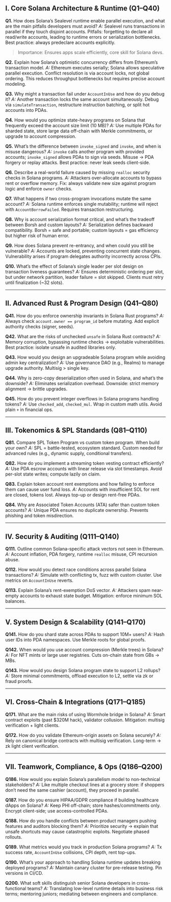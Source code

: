 


## I. Core Solana Architecture & Runtime (Q1–Q40)

**Q1.** How does Solana’s Sealevel runtime enable parallel execution, and what are the main pitfalls developers must avoid?
*A:* Sealevel runs transactions in parallel if they touch disjoint accounts. Pitfalls: forgetting to declare all read/write accounts, leading to runtime errors or serialization bottlenecks. Best practice: always predeclare accounts explicitly.

> Importance: Ensures apps scale efficiently, core skill for Solana devs.

**Q2.** Explain how Solana’s optimistic concurrency differs from Ethereum’s transaction model.
*A:* Ethereum executes serially; Solana allows speculative parallel execution. Conflict resolution is via account locks, not global ordering. This reduces throughput bottlenecks but requires precise account modeling.

**Q3.** Why might a transaction fail under `AccountInUse` and how do you debug it?
*A:* Another transaction locks the same account simultaneously. Debug via `simulateTransaction`, restructure instruction batching, or split hot accounts into PDAs.

**Q4.** How would you optimize state-heavy programs on Solana that frequently exceed the account size limit (10 MB)?
*A:* Use multiple PDAs for sharded state, store large data off-chain with Merkle commitments, or upgrade to account compression.

**Q5.** What’s the difference between `invoke_signed` and `invoke`, and when is misuse dangerous?
*A:* `invoke` calls another program with provided accounts; `invoke_signed` allows PDAs to sign via seeds. Misuse → PDA forgery or replay attacks. Best practice: never leak seeds client-side.

**Q6.** Describe a real-world failure caused by missing `realloc` security checks in Solana programs.
*A:* Attackers over-allocate accounts to bypass rent or overflow memory. Fix: always validate new size against program logic and enforce `owner` checks.

**Q7.** What happens if two cross-program invocations mutate the same account?
*A:* Solana runtime enforces single mutability; runtime will reject with `AccountBorrowFailed`. Requires transaction restructuring.

**Q8.** Why is account serialization format critical, and what’s the tradeoff between Borsh and custom layouts?
*A:* Serialization defines backward compatibility. Borsh = safe and portable; custom layouts = gas efficiency but higher risk of human error.

**Q9.** How does Solana prevent re-entrancy, and when could you still be vulnerable?
*A:* Accounts are locked, preventing concurrent state changes. Vulnerability arises if program delegates authority incorrectly across CPIs.

**Q10.** What’s the effect of Solana’s single leader per slot design on transaction liveness guarantees?
*A:* Ensures deterministic ordering per slot, but under network partition, leader failure = slot skipped. Clients must retry until finalization (\~32 slots).

---

## II. Advanced Rust & Program Design (Q41–Q80)

**Q41.** How do you enforce ownership invariants in Solana Rust programs?
*A:* Always check `account.owner == program_id` before mutating. Add explicit authority checks (signer, seeds).

**Q42.** What are the risks of unchecked `unsafe` in Solana Rust contracts?
*A:* Memory corruption, bypassing runtime checks → exploitable vulnerabilities. Best practice: isolate unsafe in audited libraries only.

**Q43.** How would you design an upgradeable Solana program while avoiding admin key centralization?
*A:* Use governance DAO (e.g., Realms) to manage upgrade authority. Multisig > single key.

**Q44.** Why is zero-copy deserialization often used in Solana, and what’s the downside?
*A:* Eliminates serialization overhead. Downside: strict memory alignment → brittle upgrades.

**Q45.** How do you prevent integer overflows in Solana programs handling tokens?
*A:* Use `checked_add`, `checked_mul`. Wrap in custom math utils. Avoid plain `+` in financial ops.

---

## III. Tokenomics & SPL Standards (Q81–Q110)

**Q81.** Compare SPL Token Program vs custom token program. When build your own?
*A:* SPL = battle-tested, ecosystem standard. Custom needed for advanced rules (e.g., dynamic supply, conditional transfers).

**Q82.** How do you implement a streaming token vesting contract efficiently?
*A:* Use PDA escrow accounts with linear release via slot timestamps. Avoid per-slot state writes; compute lazily on claim.

**Q83.** Explain token account rent exemptions and how failing to enforce them can cause user fund loss.
*A:* Accounts with insufficient SOL for rent are closed, tokens lost. Always top-up or design rent-free PDAs.

**Q84.** Why are Associated Token Accounts (ATA) safer than custom token accounts?
*A:* Unique PDA ensures no duplicate ownership. Prevents phishing and token misdirection.

---

## IV. Security & Auditing (Q111–Q140)

**Q111.** Outline common Solana-specific attack vectors not seen in Ethereum.
*A:* Account inflation, PDA forgery, runtime `realloc` misuse, CPI recursion abuse.

**Q112.** How would you detect race conditions across parallel Solana transactions?
*A:* Simulate with conflicting tx, fuzz with custom cluster. Use metrics on `AccountInUse` reverts.

**Q113.** Explain Solana’s rent-exemption DoS vector.
*A:* Attackers spam near-empty accounts to exhaust state budget. Mitigation: enforce minimum SOL balances.

---

## V. System Design & Scalability (Q141–Q170)

**Q141.** How do you shard state across PDAs to support 10M+ users?
*A:* Hash user IDs into PDA namespaces. Use Merkle roots for global proofs.

**Q142.** When would you use account compression (Merkle trees) in Solana?
*A:* For NFT mints or large user registries. Cuts on-chain state from GBs → MBs.

**Q143.** How would you design Solana program state to support L2 rollups?
*A:* Store minimal commitments, offload execution to L2, settle via zk or fraud proofs.

---

## VI. Cross-Chain & Integrations (Q171–Q185)

**Q171.** What are the main risks of using Wormhole bridge in Solana?
*A:* Smart contract exploits (past \$320M hack), validator collusion. Mitigation: multisig verification + light clients.

**Q172.** How do you validate Ethereum-origin assets on Solana securely?
*A:* Rely on canonical bridge contracts with multisig verification. Long-term → zk light client verification.

---

## VII. Teamwork, Compliance, & Ops (Q186–Q200)

**Q186.** How would you explain Solana’s parallelism model to non-technical stakeholders?
*A:* Like multiple checkout lines at a grocery store: if shoppers don’t need the same cashier (account), they proceed in parallel.

**Q187.** How do you ensure HIPAA/GDPR compliance if building healthcare dApps on Solana?
*A:* Keep PHI off-chain; store hashes/commitments only. Encrypt client-side; use access-controlled PDAs.

**Q188.** How do you handle conflicts between product managers pushing features and auditors blocking them?
*A:* Prioritize security → explain that unsafe shortcuts may cause catastrophic exploits. Negotiate phased rollouts.

**Q189.** What metrics would you track in production Solana programs?
*A:* Tx success rate, `AccountInUse` collisions, CPI depth, rent top-ups.

**Q190.** What’s your approach to handling Solana runtime updates breaking deployed programs?
*A:* Maintain canary cluster for pre-release testing. Pin versions in CI/CD.

**Q200.** What soft skills distinguish senior Solana developers in cross-functional teams?
*A:* Translating low-level runtime details into business risk terms; mentoring juniors; mediating between engineers and compliance.



